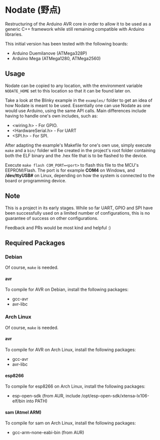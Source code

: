 # Nodate (野点) #

Restructuring of the Arduino AVR core in order to allow it to be used as a generic C++ framework while still remaining compatible with Arduino libraries.

This initial version has been tested with the following boards:

* Arduino Duemilanove (ATMega328P)
* Arduino Mega (ATMega1280, ATMega2560)

## Usage ##

Nodate can be copied to any location, with the environment variable `NODATE_HOME` set to this location so that it can be found later on.

Take a look at the Blinky example in the `examples/` folder to get an idea of how Nodate is meant to be used. Essentially one can use Nodate as one would use Arduino, using the same API calls. Main differences include having to handle one's own includes, such as:

* <wiring.h> - For GPIO.
* <HardwareSerial.h> - For UART
* <SPI.h> - For SPI.


After adapting the example's Makefile for one's own use, simply execute `make` and a `bin/` folder will be created in the project's root folder containing both the ELF binary and the .hex file that is to be flashed to the device.

Execute `make flash COM_PORT=<port>` to flash this file to the MCU's EEPROM/Flash. The port is for example **COM4** on Windows, and **/dev/ttyUSB#** on Linux, depending on how the system is connected to the board or programming device. 

## Note ##

This is a project in its early stages. While so far UART, GPIO and SPI have been successfully used on a limited number of configurations, this is no guarantee of success on other configurations. 

Feedback and PRs would be most kind and helpful :)

## Required Packages ##

### Debian ###

Of course, `make` is needed.

#### avr ####

To compile for AVR on Debian, install the following packages:
 * gcc-avr
 * avr-libc

### Arch Linux  ###

Of course, `make` is needed.

#### avr ####

To compile for AVR on Arch Linux, install the following packages:
 * gcc-avr
 * avr-libc

#### esp8266 ###

To compile for esp8266 on Arch Linux, install the following packages:
 * esp-open-sdk (from AUR, include /opt/esp-open-sdk/xtensa-lx106-elf/bin into PATH)

#### sam (Atmel ARM) ####

To compile for sam on Arch Linux, install the following packages:
 * gcc-arm-none-eabi-bin (from AUR)
